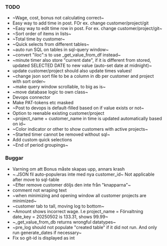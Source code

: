 ### TODO

- ~Wage, cost, bonus not calculating correct~
- Easy way to add time in post. FOr ex. change customer/project/git
- ~Easy way to edit time row in post. For ex. change customer/project/git~
- ~Sort order of items in lists~
- ~Total time by customer~
- ~Quick selects from different tables~
- ~auto run SQL on tables in sql-query window~
- ~convert "iloc":s to use _get_value_from_df instead~
- ~minute timer also store "current date", if it is different from stored, updated SELECTED DATE to new value (auto-set date at midnight)~
- update customer/project should also update times values!
- ~change json sort file to be a column in db per customer and project with sort order~
- ~make query window scrollable, to big as is~
- ~move database logic to own class~
- Devops connector
- Make PAT-tokens etc masked
- ~Post to devops is default-filled based on if value exists or not~
- Option to reenable existing customer/project
- ~project_name + customer_name in time is updated automatically based on id~
- ~Color indicator or other to show customers with active projects~
- ~Started timer cannot be removed without sql~
- Add custom quick selections
- ~End of period groupings~

### Buggar

- Varning om att Bonus måste skapas upp, annars krash
- ~.JSON fil auto-populeras inte med nya customer_id~ Not applicable after move to sql-table
- ~Efter remove customer döljs den inte från "knapparna"~
- comment not wraping text
- ~when minimizing and opening window all customer projects are minimized~
- ~customer tab to tall, moving log to bottom~
- ~Amount shows incorrect wage. I.e project_name = Förvaltning date_key = 20250502 is 133.31, shows 99.99~
- ~_get_value_from_db returns wrongful datatypes~
- ~pre_log should not populate "created table" if it did not run. And only run generate_dates if necessary~
- Fix so git-id is displayed as int